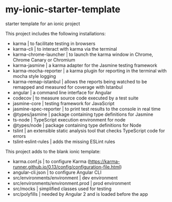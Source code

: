 # my-ionic-starter-template
starter template for an ionic project

This project includes the following installations:
  - karma | to facilitate testing in browsers
  - karma-cli | to interact with karma via the terminal
  - karma-chrome-launcher | to launch the karma window in Chrome, Chrome Canary or Chromium
  - karma-jasmine | a karma adapter for the Jasmine testing framework
  - karma-mocha-reporter | a karma plugin for reporting in the terminal with mocha style logging
  - karma-remap-istanbul | allows the reports being watched to be remapped and measured for coverage with Istanbul 
  - angular | a command line interface for Angular
  - codecov | to measure source code executed by a test suite
  - jasmine-core | testing framework for JavaScript
  - jasmine-spec-reporter | to print test results to the console in real time
  - @types/jasmine | package containing type definitions for Jasmine
  - ts-node | TypeScript execution environment for node
  - @types/node | package containing type definitions for Node
  - tslint | an extensible static analysis tool that checks TypeScript code for errors
  - tslint-eslint-rules | adds the missing ESLint rules

This project adds to the blank ionic template:
  - karma.conf.js | to configure Karma (https://karma-runner.github.io/0.13/config/configuration-file.html)
  - angular-cli.json | to configure Angular CLI
  - src/environments/environment | dev environment
  - src/environments/environment.prod | prod environment
  - src/mocks | simplified classes used for testing
  - src/polyfills | needed by Angular 2 and is loaded before the app